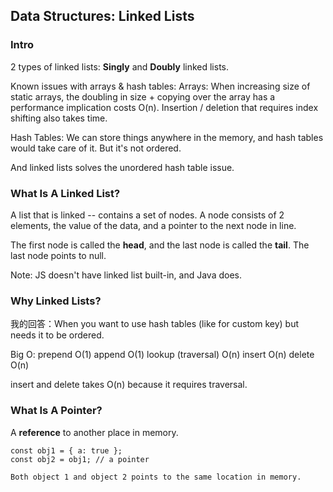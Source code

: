 ## Data Structures: Linked Lists

### Intro

2 types of linked lists: **Singly** and **Doubly** linked lists.

Known issues with arrays & hash tables:
Arrays: When increasing size of static arrays, the doubling in size + copying over the array has a performance implication costs O(n). Insertion / deletion that requires index shifting also takes time.

Hash Tables: We can store things anywhere in the memory, and hash tables would take care of it. But it's not ordered.

And linked lists solves the unordered hash table issue.

### What Is A Linked List?

A list that is linked -- contains a set of nodes. A node consists of 2 elements, the value of the data, and a pointer to the next node in line.

The first node is called the **head**, and the last node is called the **tail**. The last node points to null.

Note: JS doesn't have linked list built-in, and Java does.

### Why Linked Lists?

我的回答：When you want to use hash tables (like for custom key) but needs it to be ordered.

Big O:
prepend O(1)
append O(1)
lookup (traversal) O(n)
insert O(n)
delete O(n)

insert and delete takes O(n) because it requires traversal.

### What Is A Pointer?

A **reference** to another place in memory.

```
const obj1 = { a: true };
const obj2 = obj1; // a pointer

Both object 1 and object 2 points to the same location in memory.
```
